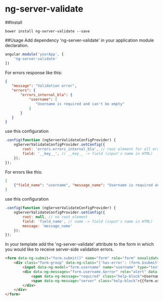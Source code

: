 # ng-server-validate

##Install

```
bower install ng-server-validate --save
```

##Usage
Add dependency 'ng-server-validate' in your application module declaration.

```js
angular.module('yourApp', [
    'ng-server-validate'
])
```

For errors response like this:

```json
{  
   "message": "Validation error",
   "errors": {
       "errors_internal_bla": {  
           "username": [  
              "Username is required and can't be empty"
           ]
       }
   }
}
```

use this configuration

```js
.config(function (ngServerValidateConfigProvider) {
    ngServerValidateConfigProvider.setConfig({
        root: 'errors.errors_internal_bla', // root element for all errors
        field: '__key__', // __key__ -> field (input's name in HTML)
    });
});
```

For errors like this:

```json
[
    {"field_name": "username", "message_name": "Username is required and can't be empty"}
]
```

use this configuration

```js
.config(function (ngServerValidateConfigProvider) {
    ngServerValidateConfigProvider.setConfig({
        root: null, // no root element
        field: 'field_name', // name -> field (input's name in HTML)
        message: 'message_name'
    });
});
```

In your template add the 'ng-server-validate' attribute to the form in which you would like to receive server-side validation errors.

```html
<form data-ng-submit="form.submit()" name="form" role="form" novalidate data-ng-server-validate>
    <div class="form-group" data-ng-class="{'has-error': (form.$submitted || form.email.$dirty) && form.email.$invalid}">
        <input data-ng-model="form.username" name="username" type="text" required>
        <div data-ng-messages="form.username.$error" role="alert" data-ng-if="form.$submitted || form.username.$dirty">
            <span data-ng-message="required" class="help-block">Username cannot be blank.</span>
            <span data-ng-message="server" class="help-block">{{form.username.$error.server}}</span>
        </div>
    </div>
</form>
```